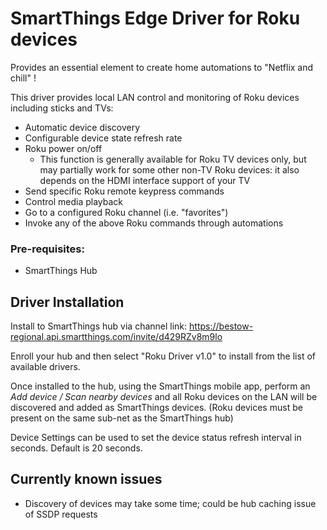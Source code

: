 # SmartThings Edge Driver for Roku devices

Provides an essential element to create home automations to "Netflix and chill" !

This driver provides local LAN control and monitoring of Roku devices including sticks and TVs:

* Automatic device discovery
* Configurable device state refresh rate
* Roku power on/off
  * This function is generally available for Roku TV devices only, but may partially work for some other non-TV Roku devices:  it also depends on the HDMI interface support of your TV
* Send specific Roku remote keypress commands
* Control media playback
* Go to a configured Roku channel (i.e. "favorites")
* Invoke any of the above Roku commands through automations

### Pre-requisites:
* SmartThings Hub

## Driver Installation

Install to SmartThings hub via channel link:
https://bestow-regional.api.smartthings.com/invite/d429RZv8m9lo

Enroll your hub and then select "Roku Driver v1.0" to install from the list of available drivers.

Once installed to the hub, using the SmartThings mobile app, perform an *Add device / Scan nearby devices* and all Roku devices on the LAN will be discovered and added as SmartThings devices.  (Roku devices must be present on the same sub-net as the SmartThings hub)

Device Settings can be used to set the device status refresh interval in seconds. Default is 20 seconds.

## Currently known issues
- Discovery of devices may take some time; could be hub caching issue of SSDP requests




